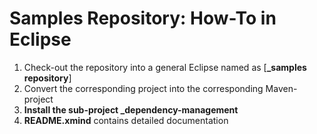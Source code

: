 Samples Repository: How-To in Eclipse
=====================================
  
 1. Check-out the repository into a general Eclipse named as [**_samples repository**]
 2. Convert the corresponding project into the corresponding Maven-project
 3. **Install the sub-project _dependency-management**
 4. **README.xmind** contains detailed documentation